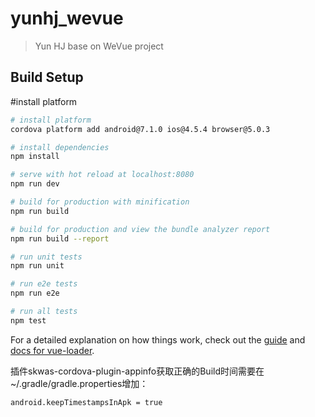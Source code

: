 # yunhj_wevue

> Yun HJ base on WeVue project

## Build Setup

#install platform


``` bash
# install platform
cordova platform add android@7.1.0 ios@4.5.4 browser@5.0.3

# install dependencies
npm install

# serve with hot reload at localhost:8080
npm run dev

# build for production with minification
npm run build

# build for production and view the bundle analyzer report
npm run build --report

# run unit tests
npm run unit

# run e2e tests
npm run e2e

# run all tests
npm test
```

For a detailed explanation on how things work, check out the [guide](http://vuejs-templates.github.io/webpack/) and [docs for vue-loader](http://vuejs.github.io/vue-loader).

插件skwas-cordova-plugin-appinfo获取正确的Build时间需要在~/.gradle/gradle.properties增加：
```
android.keepTimestampsInApk = true
```
